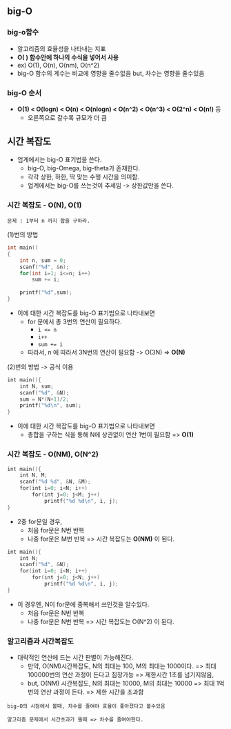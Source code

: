## big-O 

### big-o함수
- 알고리즘의 효율성을 나타내는 지표 
- **O( ) 함수안에 하나의 수식을 넣어서 사용**
- ex) O(1), O(n), O(nm), O(n^2)
- big-O 함수의 계수는 비교에 영향을 줄수없음 but, 차수는 영향을 줄수있음

### big-O 순서
- **O(1) < O(logn) < O(n) < O(nlogn) < O(n^2) < O(n^3) < O(2^n) < O(n!)** 등
	- 오른쪽으로 갈수록 규모가 더 큼



## 시간 복잡도

- 업계에서는 big-O 표기법을 쓴다.
	- big-O, big-Omega, big-theta가 존재한다.
	- 각각 상한, 하한, 딱 맞는 수행 시간을 의미함. 
	- 업계에서는 big-O를 쓰는것이 추세임 -> 상한값만을 쓴다.


### 시간 복잡도 - O(N), O(1)

```ad-example
문제 : 1부터 n 까지 합을 구하라.
```

(1)번의 방법
```c++
int main()
{
    int n, sum = 0;
    scanf("%d", &n);
    for(int i=1; i<=n; i++)
        sum += i;
        
    printf("%d",sum);
}
```
- 이에 대한 시간 복잡도를 big-O 표기법으로 나타내보면
	- for 문에서 총 3번의 연산이 필요하다.
		- `i <= n `
		- `i++ `
		- `sum += i`
	- 따라서, n 에 따라서 3N번의 연산이 필요함
	   -> O(3N) => **O(N)**

(2)번의 방법 -> 공식 이용
```c++
int main(){
    int N, sum;
    scanf("%d", &N);
    sum = N*(N+1)/2;
    printf("%d\n", sum);
}
```
- 이에 대한 시간 복잡도를 big-O 표기법으로 나타내보면
	- 총합을 구하는 식을 통해 N에 상관없이 연산 1번이 필요함
	  => **O(1)**



### 시간 복잡도 - O(NM), O(N^2)

```c++
int main(){
    int N, M;
    scanf("%d %d", &N, &M);
    for(int i=0; i<N; i++)
        for(int j=0; j<M; j++)
            printf("%d %d\n", i, j);
}
```
- 2중 for문일 경우,
	- 처음 for문은 N번 반복
	- 나중 for문은 M번 반복
	=> 시간 복잡도는 **O(NM)** 이 된다.
	
```c++
int main(){
    int N;
    scanf("%d", &N);
    for(int i=0; i<N; i++)
        for(int j=0; j<N; j++)
            printf("%d %d\n", i, j);
}
```
- 이 경우엔, N이 for문에 중복해서 쓰인것을 알수있다.
	- 처음 for문은 N번 반복
	- 나중 for문은 N번 반복
	=> 시간 복잡도는 O(N^2) 이 된다.


###  알고리즘과 시간복잡도

- 대략적인 연산에 드는 시간 판별이 가능해진다. 
	- 만약, O(NM)시간복잡도, N의 최대는 100, M의 최대는 1000이다. 
		=> 최대 100000번의 연산 과정이 든다고 짐장가능
		=> 제한시간 1초를 넘기지않음,		
	- but, O(NM) 시간복잡도, N의 최대는 10000, M의 최대는 10000
		=> 최대 1억번의 연산 과정이 든다.
		=> 제한 시간을 초과함
		
```ad-note
big-O의 시점에서 볼때, 차수를 줄여야 효율이 좋아졌다고 볼수있음

알고리즘 문제에서 시간초과가 뜰때 => 차수를 줄여야한다.
```



